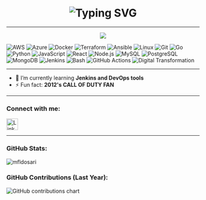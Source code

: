 <h1 align="center">
 <img src="https://readme-typing-svg.demolab.com?font=Fira+Code&duration=2500&pause=1000&color=58A6FF&center=true&width=700&lines=Hi%2C+I'm+MOHAMMAD+F+ALDOSARI;DevSecOps+%7C+Cloud+and+IaC+Engineer" alt="Typing SVG" />
</h1>

---

<p align="center">
  <img src="https://skillicons.dev/icons?i=aws,azure,docker,terraform,ansible,linux,git,go,python,javascript,react,nodejs,mysql,postgres,mongodb,jenkins,bash" />
</p>

![AWS](https://img.shields.io/badge/AWS-Cloud-orange?logo=amazonaws)
![Azure](https://img.shields.io/badge/Azure-Cloud-blue?logo=microsoft-azure)
![Docker](https://img.shields.io/badge/Docker-Container-blue?logo=docker)
![Terraform](https://img.shields.io/badge/Terraform-IaC-623CE4?logo=terraform)
![Ansible](https://img.shields.io/badge/Ansible-Automation-EE0000?logo=ansible)
![Linux](https://img.shields.io/badge/Linux-OS-FCC624?logo=linux)
![Git](https://img.shields.io/badge/Git-VersionControl-F05032?logo=git)
![Go](https://img.shields.io/badge/Go-Language-00ADD8?logo=go)
![Python](https://img.shields.io/badge/Python-Programming-3776AB?logo=python)
![JavaScript](https://img.shields.io/badge/JavaScript-Programming-F7DF1E?logo=javascript&logoColor=black)
![React](https://img.shields.io/badge/React-Frontend-61DAFB?logo=react&logoColor=black)
![Node.js](https://img.shields.io/badge/Node.js-Backend-339933?logo=node.js&logoColor=white)
![MySQL](https://img.shields.io/badge/MySQL-Database-4479A1?logo=mysql)
![PostgreSQL](https://img.shields.io/badge/PostgreSQL-Database-4169E1?logo=postgresql)
![MongoDB](https://img.shields.io/badge/MongoDB-Database-47A248?logo=mongodb)
![Jenkins](https://img.shields.io/badge/Jenkins-CI%2FCD-D24939?logo=jenkins)
![Bash](https://img.shields.io/badge/Bash-Shell-4EAA25?logo=gnu-bash)
![GitHub Actions](https://img.shields.io/badge/GitHub_Actions-CI%2FCD-2088FF?logo=githubactions)
![Digital Transformation](https://img.shields.io/badge/Digital_Transformation-Modern%20Tech-00BCD4)


---

- 🌱 I’m currently learning **Jenkins and DevOps tools**  
- ⚡ Fun fact: **2012's CALL OF DUTY FAN**

---

<h3 align="left">Connect with me:</h3>
<p align="left">
  <a href="https://linkedin.com/in/mohammad-fahad-aldosari-5a6403227" target="blank">
    <img align="center" src="https://skillicons.dev/icons?i=linkedin" alt="LinkedIn" height="30" />
  </a>
</p>

---

<h3 align="left">GitHub Stats:</h3>
<p align="left">
  <img src="https://github-readme-stats.vercel.app/api/top-langs?username=mfldosari&show_icons=true&locale=en&layout=compact&theme=tokyonight" alt="mfldosari" />
</p>

<h3 align="left">GitHub Contributions (Last Year):</h3>
<p align="left">
  <img src="https://github-readme-streak-stats.herokuapp.com/?user=mfldosari&theme=tokyonight" alt="GitHub contributions chart" />
</p>
